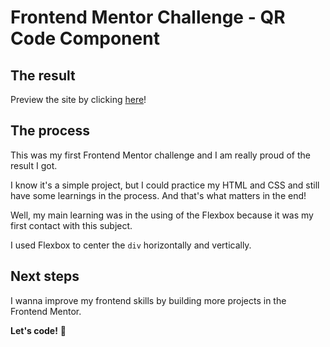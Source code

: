 # Frontend Mentor Challenge - QR Code Component

## The result

Preview the site by clicking [here](https://qrcodecomponent-thullyo.netlify.app/)!

## The process

This was my first Frontend Mentor challenge and I am really proud of the result I got. 

I know it's a simple project, but I could practice my HTML and CSS and still have some learnings in the process. And that's what matters in the end!

Well, my main learning was in the using of the Flexbox because it was my first contact with this subject.

I used Flexbox to center the `div` horizontally and vertically.

## Next steps

I wanna improve my frontend skills by building more projects in the Frontend Mentor.

**Let's code!** 🚀
